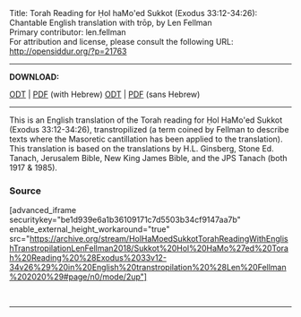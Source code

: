 <html>
<head></head>
<body>
Title: Torah Reading for Ḥol haMo'ed Sukkot (Exodus 33:12-34:26): Chantable English translation with trōp, by Len Fellman<br />
Primary contributor: len.fellman<br />
For attribution and license, please consult the following URL: <a href="http://opensiddur.org/?p=21763">http://opensiddur.org/?p=21763</a>
<p />
<hr />

<strong>DOWNLOAD:</strong> 

<a href="https://archive.org/download/HolHaMoedSukkotTorahReadingWithEnglishTranstropilationLenFellman2018/Sukkot%20Hol%20HaMo%27ed%20Torah%20Reading%20%28Exodus%2033v12-34v26%29%20in%20English%20transtropilation%20%28Len%20Fellman%202020%29.odt">ODT</a> | <a href="https://archive.org/download/HolHaMoedSukkotTorahReadingWithEnglishTranstropilationLenFellman2018/Sukkot%20Hol%20HaMo%27ed%20Torah%20Reading%20%28Exodus%2033v12-34v26%29%20in%20English%20transtropilation%20%28Len%20Fellman%202020%29.pdf">PDF</a> (with Hebrew)
<a href="https://archive.org/download/HolHaMoedSukkotTorahReadingWithEnglishTranstropilationLenFellman2018/Sukkot%20Hol%20HaMo%27ed%20Torah%20Reading%20%28Exodus%2033v12-34v26%29%20in%20English%20transtropilation%20%28Len%20Fellman%202020%29%20-%20english%20only.odt">ODT</a> | <a href="https://archive.org/download/HolHaMoedSukkotTorahReadingWithEnglishTranstropilationLenFellman2018/Sukkot%20Hol%20HaMo%27ed%20Torah%20Reading%20%28Exodus%2033v12-34v26%29%20in%20English%20transtropilation%20%28Len%20Fellman%202020%29%20-%20english%20only.pdf">PDF</a> (sans Hebrew)

<hr />

This is an English translation of the Torah reading for Ḥol HaMo'ed Sukkot (Exodus 33:12-34:26), transtropilized (a term coined by Fellman to describe texts where the Masoretic cantillation has been applied to the translation). This translation is based on the translations by H.L. Ginsberg, Stone Ed. Tanach, Jerusalem Bible, New King James Bible, and the JPS Tanach (both 1917 & 1985).

<h3>Source</h3>

[advanced_iframe securitykey="be1d939e6a1b36109171c7d5503b34cf9147aa7b" enable_external_height_workaround="true" src="https://archive.org/stream/HolHaMoedSukkotTorahReadingWithEnglishTranstropilationLenFellman2018/Sukkot%20Hol%20HaMo%27ed%20Torah%20Reading%20%28Exodus%2033v12-34v26%29%20in%20English%20transtropilation%20%28Len%20Fellman%202020%29#page/n0/mode/2up"]

&nbsp;

<hr />

&nbsp;
</body>
</html>